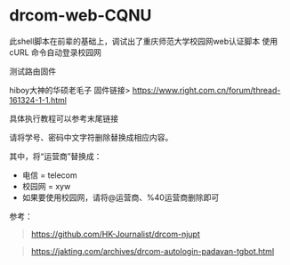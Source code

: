 # drcom-web-CQNU
此shell脚本在前辈的基础上，调试出了重庆师范大学校园网web认证脚本
使用 cURL 命令自动登录校园网

测试路由固件

hiboy大神的华硕老毛子
固件链接> https://www.right.com.cn/forum/thread-161324-1-1.html

具体执行教程可以参考末尾链接

请将学号、密码中文字符删除替换成相应内容。

其中，将“运营商”替换成：  
* 电信 = telecom 
* 校园网 = xyw  
* 如果要使用校园网，请将@运营商、%40运营商删除即可  

参考：
> https://github.com/HK-Journalist/drcom-njupt

> https://jakting.com/archives/drcom-autologin-padavan-tgbot.html
